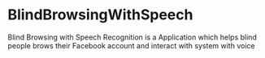 # BlindBrowsingWithSpeech
Blind Browsing with Speech Recognition is a Application which helps blind people brows their Facebook account and interact with system with voice
